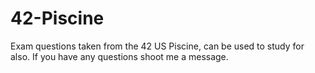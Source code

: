 # 42-Piscine
Exam questions taken from the 42 US Piscine, can be used to study for also. If you have any questions shoot me a message.
 
